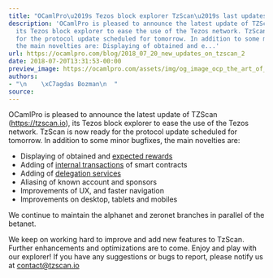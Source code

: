 ```yaml
---
title: "OCamlPro\u2019s Tezos block explorer TzScan\u2019s last updates "
description: 'OCamlPro is pleased to announce the latest update of TZScan (https://tzscan.io),
  its Tezos block explorer to ease the use of the Tezos network. TzScan is now ready
  for the protocol update scheduled for tomorrow. In addition to some minor bugfixes,
  the main novelties are: Displaying of obtained and e...'
url: https://ocamlpro.com/blog/2018_07_20_new_updates_on_tzscan_2
date: 2018-07-20T13:31:53-00:00
preview_image: https://ocamlpro.com/assets/img/og_image_ocp_the_art_of_prog.png
authors:
- "\n    \xC7agdas Bozman\n  "
source:
---
```


<p>OCamlPro is pleased to announce the latest update of TZScan (<a href="http://tzscan.io">https://tzscan.io</a>), its Tezos block explorer to ease the use of the Tezos network. TzScan is now ready for the protocol update scheduled for tomorrow. In addition to some minor bugfixes, the main novelties are:</p>
<ul>
<li>Displaying of obtained and <a href="https://tzscan.io/tz3UoffC7FG7zfpmvmjUmUeAaHvzdcUvAj6r?default=rewards">expected rewards</a>
</li>
<li>Adding of <a href="https://tzscan.io/tz3UoffC7FG7zfpmvmjUmUeAaHvzdcUvAj6r">internal transactions</a> of smart contracts
</li>
<li>Adding of <a href="https://tzscan.io/delegation-services">delegation services</a>
</li>
<li>Aliasing of known account and sponsors
</li>
<li>Improvements of UX, and faster navigation
</li>
<li>Improvements on desktop, tablets and mobiles
</li>
</ul>
<p>We continue to maintain the alphanet and zeronet branches in parallel of the betanet.</p>
<p>We keep on working hard to improve and add new features to TzScan. Further enhancements and optimizations are to come. Enjoy and play with our explorer!
If you have any suggestions or bugs to report, please notify us at <a href="mailto:contact@tzscan.io">contact@tzscan.io </a></p>

